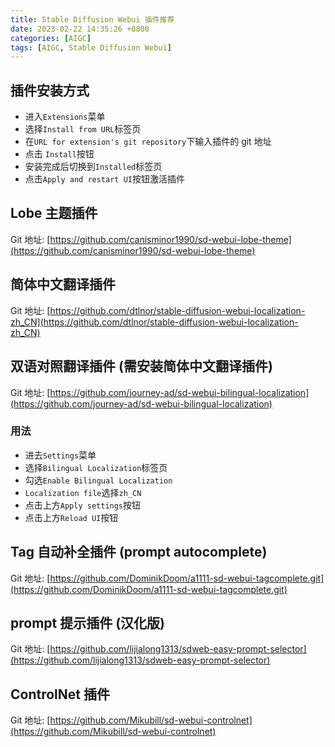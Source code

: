 ```yaml
---
title: Stable Diffusion Webui 插件推荐
date: 2023-02-22 14:35:26 +0800
categories: [AIGC]
tags: [AIGC, Stable Diffusion Webui]
---
```


## 插件安装方式

- 进入`Extensions`菜单
- 选择`Install from URL`标签页
- 在`URL for extension's git repository`下输入插件的 git 地址
- 点击 `Install`按钮
- 安装完成后切换到`Installed`标签页
- 点击`Apply and restart UI`按钮激活插件

## Lobe 主题插件

Git 地址: [https://github.com/canisminor1990/sd-webui-lobe-theme](https://github.com/canisminor1990/sd-webui-lobe-theme)

## 简体中文翻译插件

Git 地址: [https://github.com/dtlnor/stable-diffusion-webui-localization-zh_CN](https://github.com/dtlnor/stable-diffusion-webui-localization-zh_CN)

## 双语对照翻译插件 (需安装简体中文翻译插件)

Git 地址: [https://github.com/journey-ad/sd-webui-bilingual-localization](https://github.com/journey-ad/sd-webui-bilingual-localization)

### 用法

- 进去`Settings`菜单
- 选择`Bilingual Localization`标签页
- 勾选`Enable Bilingual Localization`
- `Localization file`选择`zh_CN`
- 点击上方`Apply settings`按钮
- 点击上方`Reload UI`按钮

## Tag 自动补全插件 (prompt autocomplete)

Git 地址: [https://github.com/DominikDoom/a1111-sd-webui-tagcomplete.git](https://github.com/DominikDoom/a1111-sd-webui-tagcomplete.git)

## prompt 提示插件 (汉化版)

Git 地址: [https://github.com/lijialong1313/sdweb-easy-prompt-selector](https://github.com/lijialong1313/sdweb-easy-prompt-selector)

## ControlNet 插件

Git 地址: [https://github.com/Mikubill/sd-webui-controlnet](https://github.com/Mikubill/sd-webui-controlnet)
